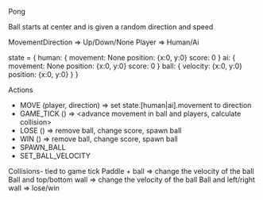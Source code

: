 Pong

Ball starts at center and is given a random direction and speed

MovementDirection => Up/Down/None
Player => Human/Ai

state = {
	human: {
		movement: None
		position: {x:0, y:0}
		score: 0
	}
	ai: {
		movement: None
		position: {x:0, y:0}
		score: 0
	}
	ball: {
		velocity: {x:0, y:0}
		position: {x:0, y:0}
	}
}

Actions
- MOVE		    (player, direction) => set state.[human|ai].movement to direction
- GAME_TICK		() => <advance movement in ball and players, calculate collision>
- LOSE			() => remove ball, change score, spawn ball
- WIN			() => remove ball, change score, spawn ball
- SPAWN_BALL		
- SET_BALL_VELOCITY

Collisions- tied to game tick
Paddle + ball => change the velocity of the ball
Ball and top/bottom wall => change the velocity of the ball
Ball and left/right wall => lose/win